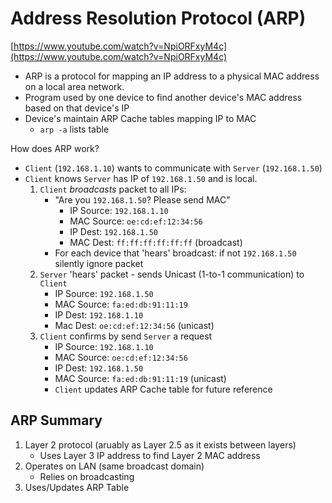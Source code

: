 # Address Resolution Protocol (ARP)

[https://www.youtube.com/watch?v=NpiORFxyM4c](https://www.youtube.com/watch?v=NpiORFxyM4c)

- ARP is a protocol for mapping an IP address to a physical MAC address on a local area network.
- Program used by one device to find another device's MAC address based on that device's IP
- Device's maintain ARP Cache tables mapping IP to MAC
    - `arp -a` lists table

How does ARP work?

- `Client` (`192.168.1.10`) wants to communicate with `Server` (`192.168.1.50`)
- `Client` knows `Server` has IP of `192.168.1.50` and is local.
    1. `Client` _broadcasts_ packet to all IPs:
        - "Are you `192.168.1.50`? Please send MAC"
            - IP Source: `192.168.1.10`
            - MAC Source: `oe:cd:ef:12:34:56`
            - IP Dest: `192.168.1.50`
            - MAC Dest: `ff:ff:ff:ff:ff:ff` (broadcast)
        - For each device that 'hears' broadcast: if not `192.168.1.50` silently ignore packet
    1. `Server` 'hears' packet - sends Unicast (1-to-1 communication) to `Client`
        - IP Source: `192.168.1.50`
        - MAC Source: `fa:ed:db:91:11:19`
        - IP Dest: `192.168.1.10`
        - Mac Dest: `oe:cd:ef:12:34:56` (unicast)
    1. `Client` confirms by send `Server` a request
        - IP Source: `192.168.1.10`
        - MAC Source: `oe:cd:ef:12:34:56`
        - IP Dest: `192.168.1.50`
        - MAC Source: `fa:ed:db:91:11:19` (unicast)
        - `Client` updates ARP Cache table for future reference

## ARP Summary

1. Layer 2 protocol (aruably as Layer 2.5 as it exists between layers)
    - Uses Layer 3 IP address to find Layer 2 MAC address
1. Operates on LAN (same broadcast domain)
    - Relies on broadcasting
1. Uses/Updates ARP Table
